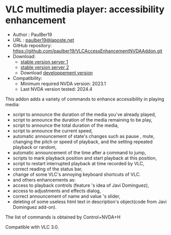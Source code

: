 # VLC multimedia player: accessibility enhancement #

* Author : PaulBer19
* URL : paulber19@laposte.net
* GitHub repository: <https://github.com/paulber19/VLCAccessEnhancementNVDAAddon.git>
* Download:
	* [stable version server 1][1]
	* [stable version server 2][2]
	* Download [developpement version][3]
* Compatibility:
	* Minimum required NVDA version: 2023.1
	* Last NVDA version tested: 2024.4

This addon adds a variety of commands to enhance accessibility in playing media:

* script to announce the duration of the media you've already played,
* script to announce the duration of the media remaining to be play,
* script to announce the total duration of the media,
* script to announce the current speed,
* automatic announcement of state's changes such as pause , mute, changing the pitch or speed of playback, and the setting repeated playback or random,
* automatic announcement of the time after a command to jump,
* scripts to mark playback position and start playback at this position,
* script to restart interrupted playback at time recorded by VLC,
* correct reading of the status bar,
* change of some VLC's annoying keyboard shortcuts of VLC.
* and others enhancements as:
 * access to playback controls (feature 's idea of Javi Dominguez),
 * access to adjustments and effects dialog,
 * correct announcement of name and value 's slider,
 * deleting of some useless html text in description's object(code from Javi Dominguez add-on).


The list of commands is obtained by Control+NVDA+H

Compatible with VLC 3.0.

[1]: https://github.com/paulber007/AllMyNVDAAddons/raw/master/VLC/VLCAccessEnhancement-2.12.1.nvda-addon
[2]: http://angouleme.avh.asso.fr/fichesinfo/fiches_nvda/data/VLCAccessEnhancement-2.12.nvda-addon
[3]:https://github.com/paulber007/AllMyNVDAAddons/tree/master/vlcAccessEnhancement/dev

